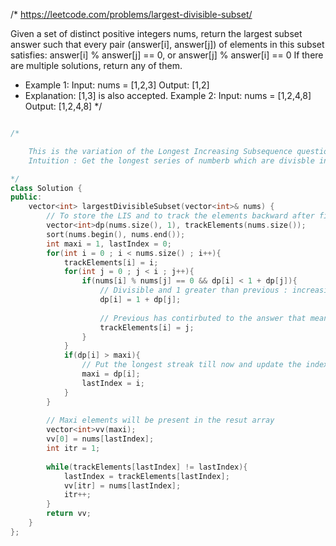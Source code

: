 /*
https://leetcode.com/problems/largest-divisible-subset/

Given a set of distinct positive integers nums, return the largest subset answer such that every pair (answer[i], answer[j]) of elements in this subset satisfies:
    answer[i] % answer[j] == 0, or
    answer[j] % answer[i] == 0
If there are multiple solutions, return any of them.
- Example 1:
Input: nums = [1,2,3]
Output: [1,2]
- Explanation: [1,3] is also accepted.
Example 2:
Input: nums = [1,2,4,8]
Output: [1,2,4,8]
*/


```cpp

/*

    This is the variation of the Longest Increasing Subsequence question
    Intuition : Get the longest series of numberb which are divisble in themselves, also the question is asking about the subset so we can think of sorting than applying LIS for checking the increasing order as well as we can check for divisiblity

*/
class Solution {
public:
    vector<int> largestDivisibleSubset(vector<int>& nums) {
        // To store the LIS and to track the elements backward after finding the series and the index of the last element
        vector<int>dp(nums.size(), 1), trackElements(nums.size());
        sort(nums.begin(), nums.end());
        int maxi = 1, lastIndex = 0;
        for(int i = 0 ; i < nums.size() ; i++){
            trackElements[i] = i;
            for(int j = 0 ; j < i ; j++){
                if(nums[i] % nums[j] == 0 && dp[i] < 1 + dp[j]){
                    // Divisible and 1 greater than previous : increasing 
                    dp[i] = 1 + dp[j];
                    
                    // Previous has contirbuted to the answer that means it must be present in the answer so add its index
                    trackElements[i] = j;
                }
            }
            if(dp[i] > maxi){
                // Put the longest streak till now and update the index upto which the maximum has occured
                maxi = dp[i];
                lastIndex = i;
            }
        }
        
        // Maxi elements will be present in the resut array
        vector<int>vv(maxi);
        vv[0] = nums[lastIndex];
        int itr = 1;
        
        while(trackElements[lastIndex] != lastIndex){
            lastIndex = trackElements[lastIndex];
            vv[itr] = nums[lastIndex];
            itr++;
        }
        return vv; 
    }
};
```